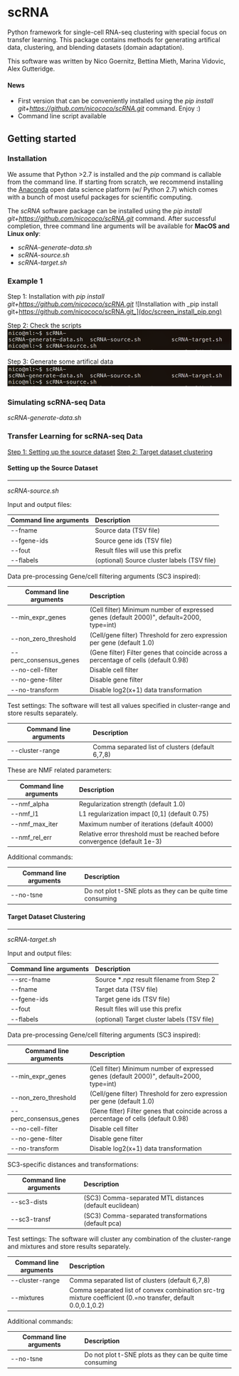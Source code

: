scRNA
=====
Python framework for single-cell RNA-seq clustering with special 
focus on transfer learning. This package contains methods for 
generating artifical data, clustering, and blending datasets (domain adaptation).

This software was written by Nico Goernitz, Bettina Mieth, Marina Vidovic, Alex Gutteridge. 

#### News
- First version that can be conveniently installed using the _pip install git+https://github.com/nicococo/scRNA.git_ 
command. Enjoy :)
- Command line script available



Getting started
---------------

### Installation
We assume that Python >2.7 is installed and the _pip_ command is
callable from the command line. If starting from scratch, we recommend installing 
the [Anaconda](https://www.continuum.io/downloads) open data science 
platform (w/ Python 2.7) which comes with a bunch of most useful packages
for scientific computing.

The *scRNA* software package can be installed using the _pip install git+https://github.com/nicococo/scRNA.git_
command. After successful completion, three command line arguments will be 
available for **MacOS and Linux only**: 

* _scRNA-generate-data.sh_
* _scRNA-source.sh_ 
* _scRNA-target.sh_ 

### Example 1 
Step 1: Installation with _pip install git+https://github.com/nicococo/scRNA.git_
![Installation with _pip install git+https://github.com/nicococo/scRNA.git_](doc/screen_install_pip.png)

Step 2: Check the scripts
![Check for the scripts](doc/screen_install_scripts.png)

Step 3: Generate some artifical data
![Check for the scripts](doc/screen_install_scripts.png)


###  Simulating scRNA-seq Data 
_scRNA-generate-data.sh_


### Transfer Learning for scRNA-seq Data

[Step 1: Setting up the source dataset](#setting-up-the-source-dataset)
[Step 2: Target dataset clustering](#target-dataset-clustering)

#### Setting up the Source Dataset
-----------------
_scRNA-source.sh_ 

Input and output files:
 
|Command line arguments|Description                            |
|----------------------|:--------------------------------------|
|--fname      | Source data (TSV file)                         |
|--fgene-ids  | Source gene ids (TSV file)                     |
|--fout       | Result files will use this prefix              |
|--flabels    | (optional) Source cluster labels (TSV file)    |

Data pre-processing Gene/cell filtering arguments (SC3 inspired):

|Command line arguments|Description                            |
|----------------------|:--------------------------------------|
|--min_expr_genes      | (Cell filter) Minimum number of expressed genes (default 2000)", default=2000, type=int) |
|--non_zero_threshold  | (Cell/gene filter) Threshold for zero expression per gene (default 1.0)|
|--perc_consensus_genes| (Gene filter) Filter genes that coincide across a percentage of cells (default 0.98) |
|--no-cell-filter      | Disable cell filter |
|--no-gene-filter      | Disable gene filter |
|--no-transform        | Disable log2(x+1) data transformation |

Test settings: The software will test all values specified in cluster-range
and store results separately.

|Command line arguments|Description                            |
|----------------------|:--------------------------------------|
|--cluster-range | Comma separated list of clusters (default 6,7,8) |

These are NMF related parameters:

|Command line arguments|Description                            |
|----------------------|:--------------------------------------|
|--nmf_alpha    | Regularization strength (default 1.0)|
|--nmf_l1       | L1 regularization impact [0,1] (default 0.75)|
|--nmf_max_iter | Maximum number of iterations (default 4000)|
|--nmf_rel_err  | Relative error threshold must be reached before convergence (default 1e-3)|

Additional commands:

|Command line arguments|Description                            |
|----------------------|:--------------------------------------|
|--no-tsne  | Do not plot t-SNE plots as they can be quite time consuming |


#### Target Dataset Clustering 
-----------------
_scRNA-target.sh_ 

Input and output files: 

|Command line arguments|Description                            |
|----------------------|:--------------------------------------|
|--src-fname  | Source *.npz result filename from Step 2       | 
|--fname      | Target data (TSV file)                         |
|--fgene-ids  | Target gene ids (TSV file)                     |
|--fout       | Result files will use this prefix              |
|--flabels    | (optional) Target cluster labels (TSV file)    |

Data pre-processing Gene/cell filtering arguments (SC3 inspired):

|Command line arguments|Description                            |
|----------------------|:--------------------------------------|
|--min_expr_genes      | (Cell filter) Minimum number of expressed genes (default 2000)", default=2000, type=int) |
|--non_zero_threshold  | (Cell/gene filter) Threshold for zero expression per gene (default 1.0)|
|--perc_consensus_genes| (Gene filter) Filter genes that coincide across a percentage of cells (default 0.98) |
|--no-cell-filter      | Disable cell filter |
|--no-gene-filter      | Disable gene filter |
|--no-transform        | Disable log2(x+1) data transformation |

SC3-specific distances and transformations:

|Command line arguments|Description                            |
|----------------------|:--------------------------------------|
|--sc3-dists  |(SC3) Comma-separated MTL distances (default euclidean) |
|--sc3-transf |(SC3) Comma-separated transformations (default pca) |

Test settings: The software will cluster any combination of the cluster-range
and mixtures and store results separately.

|Command line arguments|Description                            |
|----------------------|:--------------------------------------|
|--cluster-range | Comma separated list of clusters (default 6,7,8) |
|--mixtures | Comma separated list of convex combination src-trg mixture coefficient (0.=no transfer, default 0.0,0.1,0.2)| 

Additional commands:

|Command line arguments|Description                            |
|----------------------|:--------------------------------------|
|--no-tsne  | Do not plot t-SNE plots as they can be quite time consuming |



